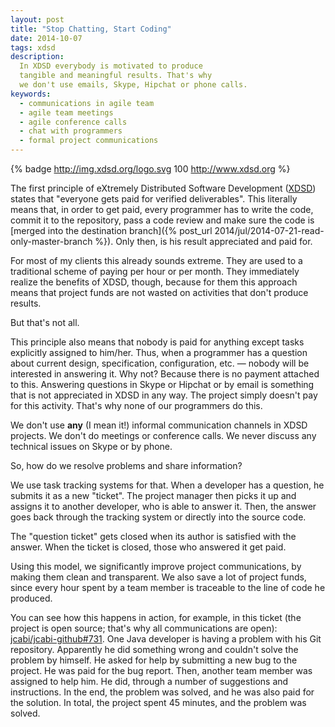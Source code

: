 ```yaml
---
layout: post
title: "Stop Chatting, Start Coding"
date: 2014-10-07
tags: xdsd
description:
  In XDSD everybody is motivated to produce
  tangible and meaningful results. That's why
  we don't use emails, Skype, Hipchat or phone calls.
keywords:
  - communications in agile team
  - agile team meetings
  - agile conference calls
  - chat with programmers
  - formal project communications
---
```


{% badge http://img.xdsd.org/logo.svg 100 http://www.xdsd.org %}

The first principle of eXtremely Distributed Software Development
([XDSD](http://www.xdsd.org)) states that
"everyone gets paid for verified deliverables". This literally
means that, in order to get paid, every programmer
has to write the code, commit it to the repository,
pass a code review and make sure the code is
[merged into the destination branch]({% post_url 2014/jul/2014-07-21-read-only-master-branch %}).
Only then, is his result appreciated and paid for.

For most of my clients this already sounds extreme.
They are used to a traditional scheme of paying per hour
or per month. They immediately realize the benefits of XDSD, though,
because for them this approach means that project
funds are not wasted on activities that don't produce results.

But that's not all.

This principle also means that nobody is paid for anything except
tasks explicitly assigned to him/her. Thus, when a programmer has a question
about current design, specification, configuration, etc. &mdash;
nobody will be interested in answering it. Why not? Because there is no payment attached to this.
Answering questions in Skype or Hipchat or by email is something that
is not appreciated in XDSD in any way. The project simply doesn't pay for
this activity. That's why none of our programmers do this.

We don't use **any** (I mean it!) informal communication channels in
XDSD projects. We don't do meetings or conference calls. We never discuss
any technical issues on Skype or by phone.

So, how do we resolve problems and share information?

We use task tracking systems for that. When a developer has a question,
he submits it as a new "ticket". The project manager then picks it up
and assigns it to another developer, who is able to answer it. Then, the
answer goes back through the tracking system or directly into
the source code.

The "question ticket" gets closed when its author is satisfied with the
answer. When the ticket is closed, those who answered it get paid.

Using this model, we significantly improve project communications, by making
them clean and transparent. We also save a lot of project funds, since
every hour spent by a team member is traceable to the line of code he produced.

You can see how this happens in action, for example, in this ticket
(the project is open source; that's why all communications are open):
[jcabi/jcabi-github#731](https://github.com/jcabi/jcabi-github/issues/731).
One Java developer is having a problem with his Git repository. Apparently
he did something wrong and couldn't solve the problem by himself. He asked
for help by submitting a new bug to the project. He was paid for the
bug report. Then, another team member was assigned to help him. He did,
through a number of suggestions and instructions. In the end, the
problem was solved, and he was also paid for the solution. In total, the
project spent 45 minutes, and the problem was solved.
